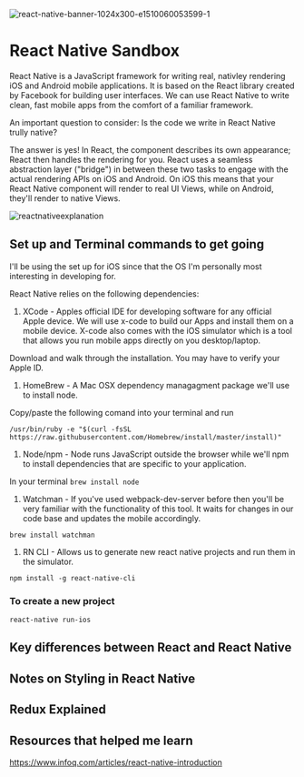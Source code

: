 ![react-native-banner-1024x300-e1510060053599-1](https://user-images.githubusercontent.com/33808429/51068027-0a7db400-15cd-11e9-9edc-ba81dd1cb693.png)

# React Native Sandbox

React Native is a JavaScript framework for writing real, nativley rendering iOS and Android mobile applications. It is based on the React library created by Facebook for building user interfaces. We can use React Native to write clean, fast mobile apps from the comfort of a familiar framework. 

An important question to consider: Is the code we write in React Native trully native? 

The answer is yes! In React, the component describes its own appearance; React then handles the rendering for you. React uses a seamless abstraction layer ("bridge") in between these two tasks to engage with the actual rendering APIs on iOS and Android. On iOS this means that your React Native component will render to real UI Views, while on Android, they'll render to native Views. 

![reactnativeexplanation](https://user-images.githubusercontent.com/33808429/51068518-38b2c200-15d4-11e9-890b-0612292cdeee.png)



## Set up and Terminal commands to get going

I'll be using the set up for iOS since that the OS I'm personally most interesting in developing for. 

React Native relies on the following dependencies:
1. XCode - Apples official IDE for developing software for any official Apple device. We will use x-code to build our Apps and install them on a mobile device. X-code also comes with the iOS simulator which is a tool that allows you run mobile apps directly on you desktop/laptop.

Download and walk through the installation. You may have to verify your Apple ID.


1. HomeBrew - A Mac OSX dependency managagment package we'll use to install node.

Copy/paste the following comand into your terminal and run
```
/usr/bin/ruby -e "$(curl -fsSL https://raw.githubusercontent.com/Homebrew/install/master/install)"
```

1. Node/npm - Node runs JavaScript outside the browser while we'll npm to install dependencies that are specific to your application.

In your terminal
``` brew install node ```

1. Watchman - If you've used webpack-dev-server before then you'll be very familiar with the functionality of this tool. It waits for changes in our code base and updates the mobile accordingly.

``` brew install watchman ```

1. RN CLI - Allows us to generate new react native projects and run them in the simulator.

``` npm install -g react-native-cli ```


### To create a new project

```
react-native run-ios
```


## Key differences between React and React Native

## Notes on Styling in React Native

## Redux Explained 

## Resources that helped me learn

https://www.infoq.com/articles/react-native-introduction

